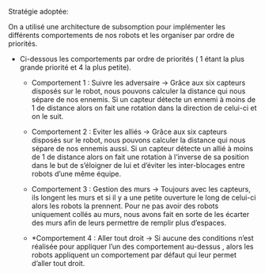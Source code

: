 Stratégie adoptée:  
    
On a utilisé une architecture de subsomption pour implémenter les différents        comportements de nos robots et les organiser par ordre de priorités.

* Ci-dessous les comportements par ordre de priorités ( 1 étant la plus grande priorité et 4 la plus petite).

    * Comportement 1 :  Suivre les adversaire
     -> Grâce aux six capteurs disposés sur le robot, nous pouvons calculer la distance qui nous sépare de nos ennemis. Si un capteur détecte un ennemi à moins de 1 de distance alors on fait une rotation dans la direction de celui-ci et on le suit.

    * Comportement 2 :  Eviter les alliés
     -> Grâce aux six capteurs disposés sur le robot, nous pouvons calculer la distance qui nous sépare de nos ennemis aussi. Si un capteur détecte un allié à moins de 1 de distance alors on fait une rotation à l’inverse de sa  position dans le but de s’éloigner de lui et d’éviter les inter-blocages entre robots d’une même équipe.

    * Comportement 3 :  Gestion des murs 
     -> Toujours avec les capteurs, ils longent les murs et si il y a une petite ouverture le long de celui-ci alors les robots la prennent. Pour ne pas avoir des robots uniquement collés au murs, nous avons fait en sorte de les écarter des murs afin de leurs permettre de remplir plus d’espaces.

    * *Comportement 4 :  Aller tout droit
     -> Si aucune des conditions n’est réalisée pour appliquer l’un des comportement au-dessus , alors les robots appliquent un comportement par défaut qui leur permet d’aller tout droit.  

